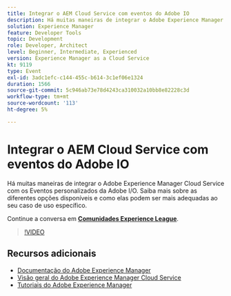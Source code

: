 ```yaml
---
title: Integrar o AEM Cloud Service com eventos do Adobe IO
description: Há muitas maneiras de integrar o Adobe Experience Manager Cloud Service com os Eventos personalizados da Adobe I/O. Saiba mais sobre as diferentes opções disponíveis e como elas podem ser mais adequadas ao seu caso de uso específico.
solution: Experience Manager
feature: Developer Tools
topic: Development
role: Developer, Architect
level: Beginner, Intermediate, Experienced
version: Experience Manager as a Cloud Service
kt: 9119
type: Event
exl-id: 3adc1efc-c144-455c-b614-3c1ef06e1324
duration: 1566
source-git-commit: 5c946ab73e78d4243ca310032a10bb8e82228c3d
workflow-type: tm+mt
source-wordcount: '113'
ht-degree: 5%

---
```


# Integrar o AEM Cloud Service com eventos do Adobe IO

Há muitas maneiras de integrar o Adobe Experience Manager Cloud Service com os Eventos personalizados da Adobe I/O. Saiba mais sobre as diferentes opções disponíveis e como elas podem ser mais adequadas ao seu caso de uso específico.

Continue a conversa em **[Comunidades Experience League](https://adobe.ly/3ij0O1W)**.

>[!VIDEO](https://video.tv.adobe.com/v/337529/?quality=12&learn=on&hidetitle=true)

## Recursos adicionais

- [Documentação do Adobe Experience Manager](https://experienceleague.adobe.com/docs/experience-manager-cloud-service.html?lang=pt-BR)
- [Visão geral do Adobe Experience Manager Cloud Service](https://experienceleague.adobe.com/docs/experience-manager-cloud-service/overview/home.html?lang=pt-BR)
- [Tutoriais do Adobe Experience Manager](https://experienceleague.adobe.com/docs/experience-manager-tutorials.html?lang=pt-BR)
